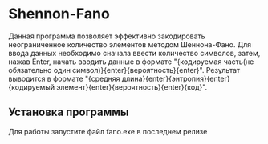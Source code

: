 # Shennon-Fano
Данная программа позволяет эффективно закодировать неограниченное количество элементов методом Шеннона-Фано. Для ввода данных необходимо сначала ввести количество
символов, затем, нажав Enter, начать вводить данные в формате "{кодируемая часть(не обязательно один символ)}{enter}{вероятность}{enter}". Результат выводится в формате
"{средняя длина}{enter}{энтропия}{enter}{кодируемый элемент}{enter}{вероятность}{enter}{код}". 
## Установка программы
Для работы запустите файл fano.exe в последнем релизе
